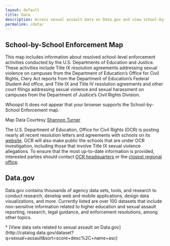 ```yaml
---
layout: default
title: Data
description: Access sexual assault data on Data.gov and view school-by-school enforcement.
permalink: /data/
---
```


## School-by-School Enforcement Map

This map includes information about resolved school-level enforcement activities conducted by the U.S. Departments of Education and Justice. These activities include Title IX resolution agreements addressing sexual violence on campuses from the Department of Education’s Office for Civil Rights, Clery Act reports from the Department of Education’s Federal Student Aid office, and Title IX and Title IV resolution agreements and other court filings addressing sexual violence and sexual harassment on campuses from the Department of Justice’s Civil Rights Division.

<!--[if lte IE 8]>
  <style>
  #map {display: none !important;}
  .no-js-message {display: block; margin: auto; text-align: center; font-weight: bold;}
  </style>
<![endif]-->
<span class="no-js-message">Whoops! It does not appear that your browser supports the School-by-School Enforcement map.</span>

<div id="map"></div>
<div class="resource-cite">Map Data Courtesy <a href="https://github.com/shannonturner/education-compliance-reports" target="_blank">Shannon Turner</a>
</div>

The U.S. Department of Education, Office for Civil Rights (OCR) is posting nearly all recent resolution letters and agreements with schools on its [website](http://www2.ed.gov/about/offices/list/ocr/docs/investigations/search-ocr.html).  OCR will also make public the schools that are under OCR investigation, including those that involve Title IX sexual violence allegations.  To ensure that the most up-to-date information is provided, interested parties should contact [OCR headquarters](malito:ocr@ed.gov) or the [closest regional office](https://wdcrobcolp01.ed.gov/CFAPPS/OCR/contactus.cfm).

## Data.gov

Data.gov contains thousands of agency data sets, tools, and research to conduct research, develop web and mobile applications, design data visualizations, and more. Currently listed are over 100 datasets that include non-sensitive information related to higher education and sexual assault reporting, research, legal guidance, and enforcement resolutions, among other topics.

<div class="section-context-links">
* [View data sets related to sexual assault on Data.gov](http://catalog.data.gov/dataset?q=sexual+assault&sort=score+desc%2C+name+asc)
</div>


